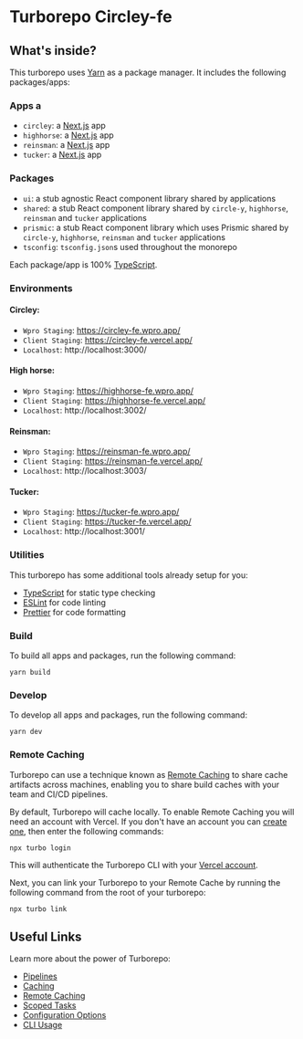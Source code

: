 # Turborepo Circley-fe

## What's inside?

This turborepo uses [Yarn](https://classic.yarnpkg.com/lang/en/) as a package manager. It includes the following packages/apps:

### Apps a

- `circley`: a [Next.js](https://nextjs.org) app
- `highhorse`: a [Next.js](https://nextjs.org) app
- `reinsman`: a [Next.js](https://nextjs.org) app
- `tucker`: a [Next.js](https://nextjs.org) app

### Packages

- `ui`: a stub agnostic React component library shared by applications
- `shared`: a stub React component library shared by `circle-y`, `highhorse`, `reinsman` and `tucker` applications
- `prismic`: a stub React component library which uses Prismic shared by `circle-y`, `highhorse`, `reinsman` and `tucker` applications
- `tsconfig`: `tsconfig.json`s used throughout the monorepo

Each package/app is 100% [TypeScript](https://www.typescriptlang.org/).

### Environments

#### Circley:

- `Wpro Staging`: https://circley-fe.wpro.app/
- `Client Staging`: https://circley-fe.vercel.app/
- `Localhost`: http://localhost:3000/

#### High horse:

- `Wpro Staging`: https://highhorse-fe.wpro.app/
- `Client Staging`: https://highhorse-fe.vercel.app/
- `Localhost`: http://localhost:3002/

#### Reinsman:

- `Wpro Staging`: https://reinsman-fe.wpro.app/
- `Client Staging`: https://reinsman-fe.vercel.app/
- `Localhost`: http://localhost:3003/

#### Tucker:

- `Wpro Staging`: https://tucker-fe.wpro.app/
- `Client Staging`: https://tucker-fe.vercel.app/
- `Localhost`: http://localhost:3001/

### Utilities

This turborepo has some additional tools already setup for you:

- [TypeScript](https://www.typescriptlang.org/) for static type checking
- [ESLint](https://eslint.org/) for code linting
- [Prettier](https://prettier.io) for code formatting

### Build

To build all apps and packages, run the following command:

```
yarn build
```

### Develop

To develop all apps and packages, run the following command:

```
yarn dev
```

### Remote Caching

Turborepo can use a technique known as [Remote Caching](https://turborepo.org/docs/core-concepts/remote-caching) to share cache artifacts across machines, enabling you to share build caches with your team and CI/CD pipelines.

By default, Turborepo will cache locally. To enable Remote Caching you will need an account with Vercel. If you don't have an account you can [create one](https://vercel.com/signup), then enter the following commands:

```
npx turbo login
```

This will authenticate the Turborepo CLI with your [Vercel account](https://vercel.com/docs/concepts/personal-accounts/overview).

Next, you can link your Turborepo to your Remote Cache by running the following command from the root of your turborepo:

```
npx turbo link
```

## Useful Links

Learn more about the power of Turborepo:

- [Pipelines](https://turborepo.org/docs/core-concepts/pipelines)
- [Caching](https://turborepo.org/docs/core-concepts/caching)
- [Remote Caching](https://turborepo.org/docs/core-concepts/remote-caching)
- [Scoped Tasks](https://turborepo.org/docs/core-concepts/scopes)
- [Configuration Options](https://turborepo.org/docs/reference/configuration)
- [CLI Usage](https://turborepo.org/docs/reference/command-line-reference)
